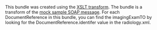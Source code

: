 
This bundle was created using the [XSLT transform](StructureDefinition-VA.MHV.PHR.imaging.html#notes). The bundle is a transform of the [mock sample SOAP message](https://github.com/JohnMoehrke/MHV-PHR/blob/main/mocks/radiology.xml). For each DocumentReference in this bundle, you can find the imagingExamTO by looking for the DocumentReference.identifer value in the radiology.xml.
